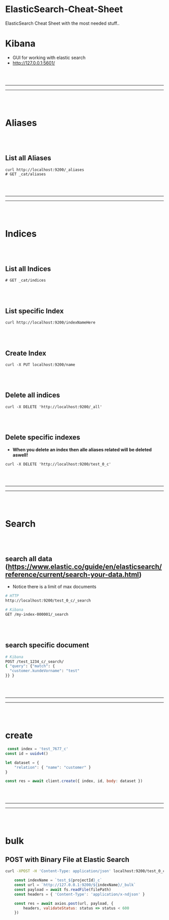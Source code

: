 # ElasticSearch-Cheat-Sheet
ElasticSearch Cheat Sheet with the most needed stuff..




# Kibana
- GUI for working with elastic search
- http://127.0.0.1:5601/



<br><br>
__________________________________________
__________________________________________
<br><br>



# Aliases

<br><br>

## List all Aliases
```
curl http://localhost:9200/_aliases
# GET _cat/aliases
```



<br><br>
__________________________________________
__________________________________________
<br><br>





# Indices

<br><br>

## List all Indices
```
# GET _cat/indices
```


<br><br>

## List specific Index
```
curl http://localhost:9200/indexNameHere
```



<br><br>



## Create Index
```
curl -X PUT localhost:9200/name
```

<br><br>


## Delete all indices
```
curl -X DELETE 'http://localhost:9200/_all'
```


<br><br>


## Delete specific indexes
- **When you delete an index then alle aliases related will be deleted aswell!**
```
curl -X DELETE 'http://localhost:9200/test_0_c'
```















<br><br>
__________________________________________________________________________________________
__________________________________________________________________________________________

<br><br>

# Search

<br><br>

## search all data (https://www.elastic.co/guide/en/elasticsearch/reference/current/search-your-data.html)
- Notice there is a limit of max documents
```Bash
# HTTP
http://localhost:9200/test_0_c/_search

# Kibana
GET /my-index-000001/_search
```


<br><br>

## search specific document
```Bash
# Kibana
POST /test_1234_c/_search/
{ "query": {"match": {
  "customer.kundeVorname": "test"
}} }
```





























<br><br>
__________________________________________________________________________________________
__________________________________________________________________________________________

<br><br>

# create
```javascript
 const index = 'test_7677_c'
const id = uuidv4()

let dataset = {
    "relation": { "name": "customer" }
}

const res = await client.create({ index, id, body: dataset })
```


















<br><br>
__________________________________________________________________________________________
__________________________________________________________________________________________

<br><br>

# bulk


## POST with Binary File at Elastic Search
```Bash
curl -XPOST -H 'Content-Type: application/json' localhost:9200/test_0_c/_bulk --data-binary @src/test-c-1.json
```

```javascript
    const indexName = `test_${projectId}_c`
    const url = `http://127.0.0.1:9200/${indexName}/_bulk`
    const payload = await fs.readFile(filePath)
    const headers = { 'Content-Type': 'application/x-ndjson' }

    const res = await axios.post(url, payload, {
        headers, validateStatus: status => status < 600
    })
```
